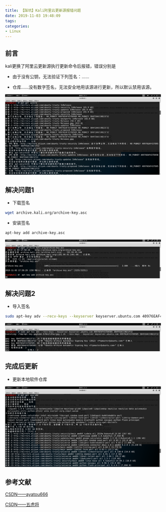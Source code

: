 ```yaml
---
title: 【踩坑】Kali阿里云更新源报错问题
date: 2019-11-03 19:48:09
tags:
categories:
- Linux
---
```


## 前言

kali更换了阿里云更新源执行更新命令后报错，错误分别是

- 由于没有公钥，无法验证下列签名：......

- 仓库......没有数字签名，无法安全地用该源进行更新，所以默认禁用该源。

<!-- more -->

![01.png](/images/20191103194809/01.png)

## 解决问题1

- 下载签名

``` bash
wget archive.kali.org/archive-key.asc
```

- 安装签名

``` bash
apt-key add archive-key.asc
```

![02.png](/images/20191103194809/02.png)

## 解决问题2

- 导入签名

``` bash
sudo apt-key adv --recv-keys --keyserver keyserver.ubuntu.com 40976EAF437D05B5 3B4FE6ACC0B21F32
```

![03.png](/images/20191103194809/03.png)

## 完成后更新

- 更新本地软件仓库

![04.png](/images/20191103194809/04.png)

## 参考文献

[CSDN——ayatou666](https://blog.csdn.net/ayatou666/article/details/80092529)

[CSDN——五虎将](https://blog.csdn.net/tankweight/article/details/82948864)
